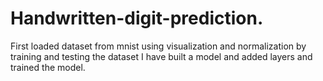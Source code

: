 # Handwritten-digit-prediction.
First loaded dataset from mnist using visualization and normalization by training and testing the dataset I have built a model and added layers and trained the model.
